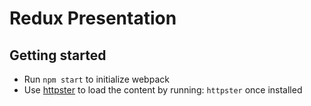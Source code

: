 # Redux Presentation 

## Getting started
- Run `npm start` to initialize webpack
- Use [httpster](https://github.com/SimbCo/httpster) to load the content by running: `httpster` once installed
